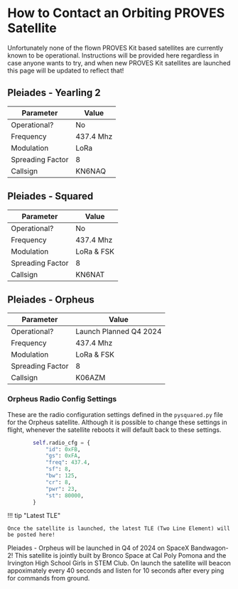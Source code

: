 # How to Contact an Orbiting PROVES Satellite
Unfortunately none of the flown PROVES Kit based satellites are currently known to be operational. Instructions will be provided here regardless in case anyone wants to try, and when new PROVES Kit satellites are launched this page will be updated to reflect that! 

## Pleiades - Yearling 2
| Parameter | Value |
| -------- | -------- |
| Operational?   | No   |
| Frequency   | 437.4 Mhz   |
| Modulation   | LoRa   |
| Spreading Factor   | 8   |
| Callsign   | KN6NAQ   |

## Pleiades - Squared
| Parameter | Value |
| -------- | -------- |
| Operational?   | No   |
| Frequency   | 437.4 Mhz   |
| Modulation   | LoRa & FSK  |
| Spreading Factor   | 8   |
| Callsign   | KN6NAT   |

## Pleiades - Orpheus
| Parameter | Value |
| -------- | -------- |
| Operational?   | Launch Planned Q4 2024   |
| Frequency   | 437.4 Mhz   |
| Modulation   | LoRa & FSK  |
| Spreading Factor   | 8   |
| Callsign   |  K06AZM  |

### Orpheus Radio Config Settings
These are the radio configuration settings defined in the `pysquared.py` file for the Orpheus satellite. Although it is possible to change these settings in flight, whenever the satellite reboots it will default back to these settings. 
```py
        self.radio_cfg = {
            "id": 0xFB,
            "gs": 0xFA,
            "freq": 437.4,
            "sf": 8,
            "bw": 125,
            "cr": 8,
            "pwr": 23,
            "st": 80000,
        }
```

!!! tip "Latest TLE"

    Once the satellite is launched, the latest TLE (Two Line Element) will be posted here! 

Pleiades - Orpheus will be launched in Q4 of 2024 on SpaceX Bandwagon-2! This satellite is jointly built by Bronco Space at Cal Poly Pomona and the Irvington High School Girls in STEM Club. On launch the satellite will beacon appoximately every 40 seconds and listen for 10 seconds after every ping for commands from ground. 